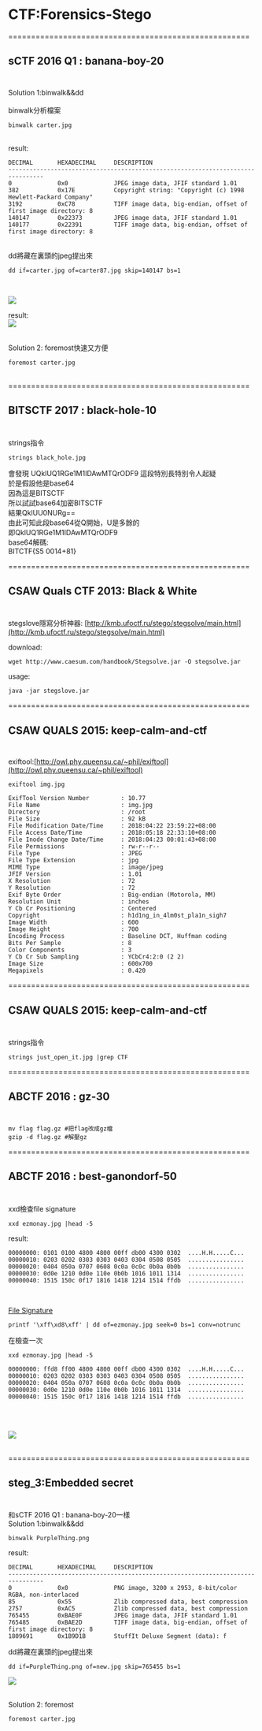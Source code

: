 
# CTF:Forensics-Stego


=====================================================

sCTF 2016 Q1 : banana-boy-20<br /><br />
-----------------------------------------------------



Solution 1:binwalk&&dd<br />
<br />
binwalk分析檔案
```
binwalk carter.jpg
```

<br />
result:

```
DECIMAL       HEXADECIMAL     DESCRIPTION
--------------------------------------------------------------------------------
0             0x0             JPEG image data, JFIF standard 1.01
382           0x17E           Copyright string: "Copyright (c) 1998 Hewlett-Packard Company"
3192          0xC78           TIFF image data, big-endian, offset of first image directory: 8
140147        0x22373         JPEG image data, JFIF standard 1.01
140177        0x22391         TIFF image data, big-endian, offset of first image directory: 8

```

<br/>
dd將藏在裏頭的jpeg提出來<br />

`
dd if=carter.jpg of=carter87.jpg skip=140147 bs=1
`

<br />

![](https://github.com/zinwang/ctf/blob/master/writes_up/forensics/pics/2018-05-18%2021-11-35%20%E7%9A%84%E8%9E%A2%E5%B9%95%E6%93%B7%E5%9C%96.png)

result:<br />
![](https://github.com/zinwang/ctf/blob/master/writes_up/forensics/pics/carter87.jpg)






<br />
Solution 2: foremost快速又方便

`
foremost carter.jpg
`
<br /><br />

=====================================================

BITSCTF 2017 : black-hole-10<br /><br />
-----------------------------------------------------
strings指令
```
strings black_hole.jpg
```
會發現
UQklUQ1RGe1M1IDAwMTQrODF9
這段特別長特別令人起疑<br />
於是假設他是base64<br />
因為這是BITSCTF<br />
所以試試base64加密BITSCTF<br />
結果QklUU0NURg==<br />
由此可知此段base64從Q開始，U是多餘的<br />
即QklUQ1RGe1M1IDAwMTQrODF9<br />
base64解碼:<br />
BITCTF{S5 0014+81}


=====================================================

CSAW Quals CTF 2013: Black & White<br /><br />
-----------------------------------------------------

stegslove隱寫分析神器: [http://kmb.ufoctf.ru/stego/stegsolve/main.html](http://kmb.ufoctf.ru/stego/stegsolve/main.html)

download:
```
wget http://www.caesum.com/handbook/Stegsolve.jar -O stegsolve.jar
```
usage:
```
java -jar stegslove.jar
```



=====================================================

CSAW QUALS 2015: keep-calm-and-ctf<br /><br />
-----------------------------------------------------

exiftool:[http://owl.phy.queensu.ca/~phil/exiftool](http://owl.phy.queensu.ca/~phil/exiftool)<br />

```
exiftool img.jpg
```

```
ExifTool Version Number         : 10.77
File Name                       : img.jpg
Directory                       : /root
File Size                       : 92 kB
File Modification Date/Time     : 2018:04:22 23:59:22+08:00
File Access Date/Time           : 2018:05:18 22:33:10+08:00
File Inode Change Date/Time     : 2018:04:23 00:01:43+08:00
File Permissions                : rw-r--r--
File Type                       : JPEG
File Type Extension             : jpg
MIME Type                       : image/jpeg
JFIF Version                    : 1.01
X Resolution                    : 72
Y Resolution                    : 72
Exif Byte Order                 : Big-endian (Motorola, MM)
Resolution Unit                 : inches
Y Cb Cr Positioning             : Centered
Copyright                       : h1d1ng_in_4lm0st_pla1n_sigh7
Image Width                     : 600
Image Height                    : 700
Encoding Process                : Baseline DCT, Huffman coding
Bits Per Sample                 : 8
Color Components                : 3
Y Cb Cr Sub Sampling            : YCbCr4:2:0 (2 2)
Image Size                      : 600x700
Megapixels                      : 0.420
```








=====================================================

CSAW QUALS 2015: keep-calm-and-ctf<br /><br />
-----------------------------------------------------
strings指令
```
strings just_open_it.jpg |grep CTF
```



=====================================================

ABCTF 2016 : gz-30<br /><br />
-----------------------------------------------------

```
mv flag flag.gz #把flag改成gz檔
gzip -d flag.gz #解壓gz
```



=====================================================

ABCTF 2016 : best-ganondorf-50<br /><br />
-----------------------------------------------------
xxd檢查file signature
```
xxd ezmonay.jpg |head -5
```
result:

```
00000000: 0101 0100 4800 4800 00ff db00 4300 0302  ....H.H.....C...
00000010: 0203 0202 0303 0303 0403 0304 0508 0505  ................
00000020: 0404 050a 0707 0608 0c0a 0c0c 0b0a 0b0b  ................
00000030: 0d0e 1210 0d0e 110e 0b0b 1016 1011 1314  ................
00000040: 1515 150c 0f17 1816 1418 1214 1514 ffdb  ................
```


<br />


[File Signature](https://en.wikipedia.org/wiki/List_of_file_signatures)

```
printf '\xff\xd8\xff' | dd of=ezmonay.jpg seek=0 bs=1 conv=notrunc
```
在檢查一次
```
xxd ezmonay.jpg |head -5
```

```
00000000: ffd8 ff00 4800 4800 00ff db00 4300 0302  ....H.H.....C...
00000010: 0203 0202 0303 0303 0403 0304 0508 0505  ................
00000020: 0404 050a 0707 0608 0c0a 0c0c 0b0a 0b0b  ................
00000030: 0d0e 1210 0d0e 110e 0b0b 1016 1011 1314  ................
00000040: 1515 150c 0f17 1816 1418 1214 1514 ffdb  ................
```
<br />

<br />

![](https://github.com/zinwang/ctf/blob/master/writes_up/forensics/pics/ezmonay.jpg)








<br />
=====================================================

steg_3:Embedded secret<br /><br />
-----------------------------------------------------
和sCTF 2016 Q1 : banana-boy-20一樣
<br />
Solution 1:binwalk&&dd<br />
```
binwalk PurpleThing.png 
```

result:
```
DECIMAL       HEXADECIMAL     DESCRIPTION
--------------------------------------------------------------------------------
0             0x0             PNG image, 3200 x 2953, 8-bit/color RGBA, non-interlaced
85            0x55            Zlib compressed data, best compression
2757          0xAC5           Zlib compressed data, best compression
765455        0xBAE0F         JPEG image data, JFIF standard 1.01
765485        0xBAE2D         TIFF image data, big-endian, offset of first image directory: 8
1809691       0x1B9D1B        StuffIt Deluxe Segment (data): f
```

dd將藏在裏頭的jpeg提出來<br />
```
dd if=PurpleThing.png of=new.jpg skip=765455 bs=1
```

![](https://github.com/zinwang/ctf/blob/master/writes_up/forensics/pics/new.jpg)



<br />
Solution 2: foremost

`
foremost carter.jpg
`



















